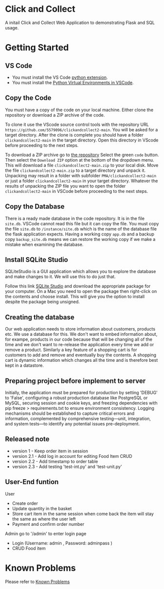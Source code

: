 # Click and Collect

A initail Click and Collect Web Application to demonstrating Flask and SQL usage.

# Getting Started

## VS Code

- You must install the VS Code [python extension](https://code.visualstudio.com/docs/languages/python).
- You must install the [Python Virtual Environments in VSCode](https://code.visualstudio.com/docs/python/environments).

## Copy the Code

You must have a copy of the code on your local machine.
Either clone the repository or download a ZIP archive of the code.

To clone it use the VScode source control tools with the repository URL `https://github.com/5579096/clickandcollect2-main`.
You will be asked for a target directory. After the clone is complete you should have a folder `clickandcollect2-main` in the target directory.
Open this directory in VScode before proceeding to the next steps.

To download a ZIP archive go to [the repository](https://github.com/5579096/clickandcollect2-main) Select the green `code` button. Then select the `Download ZIP` option at the bottom of the dropdown menu. This will download a file `clickandcollect2-main.zip` to your local disk. Move the file `clickandcollect2-main.zip` to a target directory and unpack it. Unpacking may result in a folder with subfolder `PMA/clickandcollect2-main` or just a folder `clickandcollect2-main` in your target directory. Whatever the results of unpacking the ZIP file you want to open the folder `clickandcollect2-main` in VSCode before proceeding to the next steps.

## Copy the Database

There is a ready made database in the code repository. It is in the file `site.db`. VSCode cannot read this file but it can copy the file. You must copy the file `site.db` to `/instance/site.db` which is the name of the database file the flask application expects. Having a working copy `app.db` and a backup copy `backup_site.db` means we can restore the working copy if we make a mistake when examining the database.

## Install SQLite Studio

SQLiteStudio is a GUI application which allows you to explore the database and make changes to it. We will use this to do just that.

Follow this link [SQLite Studio](https://sqlitestudio.pl/) and download the appropriate package for your computer.
On a Mac you need to open the package then right-click on the contents and choose install. This will give you the option to install despite the package being unsigned.

## Creating the database

Our web application needs to store information about customers, products etc. We use a database for this. We don't want to embed information about, for exampe, products in our code because that will be changing all of the time and we don't want to re-release the application every time we add or remove a product. Similarly a key feature of a shopping cart is for customers to add and remove and eventually buy the contents. A shopping cart is dynamic information which changes all the time and is therefore best kept in a datastore.

## Preparing project before implement to server

Initially, the application must be prepared for production by setting 'DEBUG' to 'False', configuring a robust production database like PostgreSQL or MySQL, securing session and cookie keys, and freezing dependencies with pip freeze > requirements.txt to ensure environment consistency. Logging mechanisms should be established to capture critical errors and information, complemented by comprehensive testing—unit, integration, and system tests—to identify any potential issues pre-deployment.

## Released note

- version 1 - Keep order item in session
- version 2.1 - Add log in account for editing Food Item CRUD
- version 2.2 - Add timestamp to order table
- version 2.3 - Add testing 'test-int.py' and 'test-unit.py'

## User-End funtion

User

- Create order
- Update quantity in the basket
- Store cart item in the same session when come back the item will stay the same as where the user left
- Payment and confirm order number

Admin go to '/admin' to enter login page

- Login (Username: admin , Password: adminpass )
- CRUD Food item

####

# Known Problems

Please refer to [Known Problems](docs/known_problems.md)
